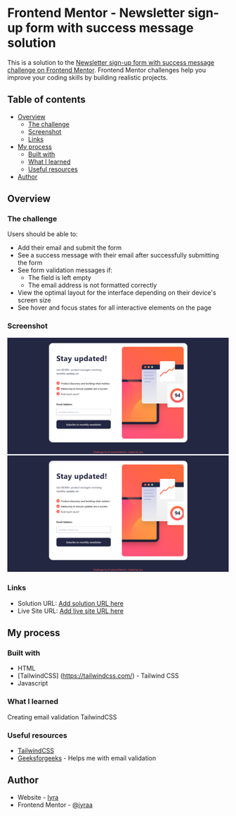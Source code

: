 # Frontend Mentor - Newsletter sign-up form with success message solution

This is a solution to the [Newsletter sign-up form with success message challenge on Frontend Mentor](https://www.frontendmentor.io/challenges/newsletter-signup-form-with-success-message-3FC1AZbNrv). Frontend Mentor challenges help you improve your coding skills by building realistic projects. 

## Table of contents

- [Overview](#overview)
  - [The challenge](#the-challenge)
  - [Screenshot](#screenshot)
  - [Links](#links)
- [My process](#my-process)
  - [Built with](#built-with)
  - [What I learned](#what-i-learned)
  - [Useful resources](#useful-resources)
- [Author](#author)

## Overview

### The challenge

Users should be able to:

- Add their email and submit the form
- See a success message with their email after successfully submitting the form
- See form validation messages if:
  - The field is left empty
  - The email address is not formatted correctly
- View the optimal layout for the interface depending on their device's screen size
- See hover and focus states for all interactive elements on the page

### Screenshot

![Desktop Image](/assets/images/screenshot.png)
![Mobile Image](/assets/images/screenshot.png)

### Links

- Solution URL: [Add solution URL here](https://your-solution-url.com)
- Live Site URL: [Add live site URL here](https://your-live-site-url.com)

## My process

### Built with

- HTML
- [TailwindCSS] (https://tailwindcss.com/) - Tailwind CSS
- Javascript

### What I learned

Creating email validation 
TailwindCSS

### Useful resources

- [TailwindCSS](https://tailwindcss.com/)
- [Geeksforgeeks](https://www.geeksforgeeks.org/javascript-program-to-validate-an-email-address/) - Helps me with email validation

## Author

- Website - [Iyra](https://github.com/iyraa)
- Frontend Mentor - [@iyraa](https://www.frontendmentor.io/profile/iyraa)